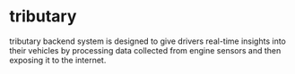 # tributary
tributary backend system is designed to give drivers real-time insights into their vehicles by processing data collected from engine sensors and then exposing it to the internet.
